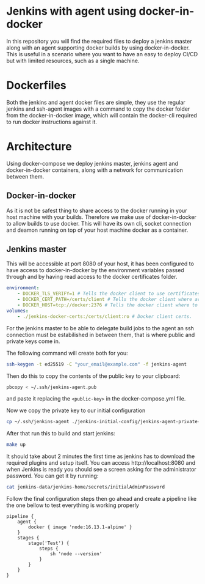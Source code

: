 # Jenkins with agent using docker-in-docker

In this repository you will find the required files to deploy a jenkins master along with an agent supporting docker builds by using  docker-in-docker.
This is useful in a scenario where you want to have an easy to deploy CI/CD but with limited resources, such as a single machine.

# Dockerfiles

Both the jenkins and agent docker files are simple, they use the regular jenkins and ssh-agent images with a command to copy the docker folder from the docker-in-docker image, which will contain the docker-cli required to run docker instructions against it.

# Architecture

Using docker-compose we deploy jenkins master, jenkins agent and docker-in-docker containers, along with a network for communication between them.

## Docker-in-docker

As it is not be safest thing to share access to the docker running in your host machine with your builds. Therefore we make use of docker-in-docker to allow builds to use docker. This will have its own cli, socket connection and deamon running on top of your host machine docker as a container.

## Jenkins master

This will be accessible at port 8080 of your host, it has been configured to have access to docker-in-docker by the environment variables passed through and by having read access to the docker certificates folder.

```yaml
environment:
    - DOCKER_TLS_VERIFY=1 # Tells the docker client to use certificates on communications
    - DOCKER_CERT_PATH=/certs/client # Tells the docker client where are the certificates to be used in communications
    - DOCKER_HOST=tcp://docker:2376 # Tells the docker client where to connect to the daemon, in this case the dind through the jenkins network using an alias
volumes:
    - ./jenkins-docker-certs:/certs/client:ro # Docker client certs.
```

For the jenkins master to be able to delegate build jobs to the agent an ssh connection must be estabilished in between them, that is where public and private keys come in. 

The following command will create both for you:
```bash
ssh-keygen -t ed25519 -C "your_email@example.com" -f jenkins-agent
```
Then do this to copy the contents of the public key to your clipboard:
```bash
pbcopy < ~/.ssh/jenkins-agent.pub
```
and paste it replacing the `<public-key>` in the docker-compose.yml file.

Now we copy the private key to our initial configuration

```bash
cp ~/.ssh/jenkins-agent ./jenkins-initial-config/jenkins-agent-private-key
```

After that run this to build and start jenkins:
```bash
make up
```

It should take about 2 minutes the first time as jenkins has to download the required plugins and setup itself. You can access http://localhost:8080 and when Jenkins is ready you should see a screen asking for the administrator password. You can get it by running:

```bash
cat jenkins-data/jenkins-home/secrets/initialAdminPassword
```

Follow the final configuration steps then go ahead and create a pipeline like the one bellow to test everything is working properly

```script
pipeline {
    agent {
        docker { image 'node:16.13.1-alpine' }
    }
    stages {
        stage('Test') {
            steps {
                sh 'node --version'
            }
        }
    }
}
```
